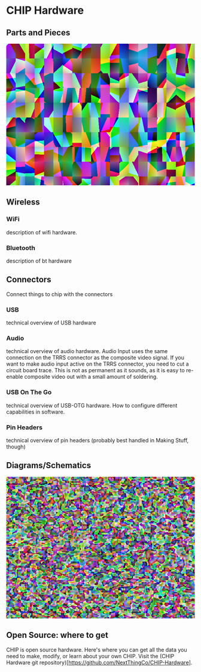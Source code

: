 # CHIP Hardware
## Parts and Pieces
![Callout graphic of chip parts](images/chip_pcb.jpg)
## Wireless
### WiFi
description of wifi hardware.
### Bluetooth
description of bt hardware
## Connectors
Connect things to chip with the connectors
### USB
technical overview of USB hardware
### Audio
technical overview of audio hardware.
Audio Input uses the same connection on the TRRS connector as the composite video signal. If you want to make audio input active on the TRRS connector, you need to cut a circuit board trace. This is not as permanent as it sounds, as it is easy to re-enable composite video out with a small amount of soldering.
### USB On The Go
technical overview of USB-OTG hardware. How to configure different capabilities in software.
### Pin Headers
technical overview of pin headers (probably best handled in Making Stuff, though)
## Diagrams/Schematics
![Schematic of CHIP](images/chip_schematic.jpg)
## Open Source: where to get
CHIP is open source hardware. Here's where you can get all the data you need to make, modify, or learn about your own CHIP. Visit the (CHIP Hardware git repository)[https://github.com/NextThingCo/CHIP-Hardware].
